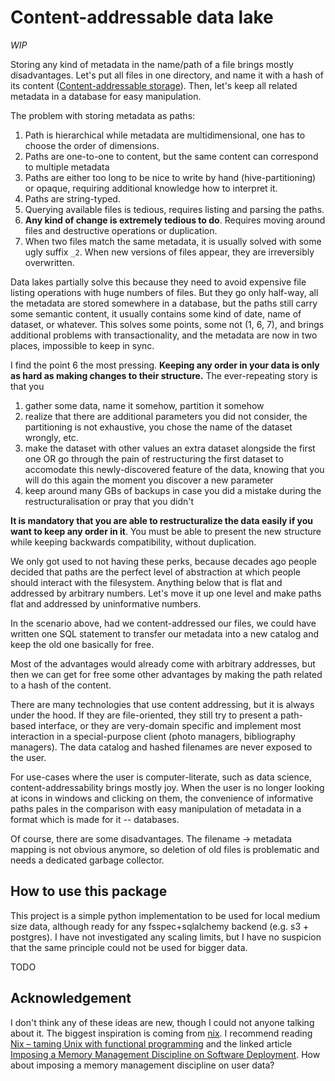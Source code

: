 Content-addressable data lake
=============================

*WIP*

Storing any kind of metadata in the name/path of a file brings mostly disadvantages.
Let's put all files in one directory, and name it with a hash of its content ([Content-addressable storage](https://en.wikipedia.org/wiki/Content-addressable_storage)).
Then, let's keep all related metadata in a database for easy manipulation.

The problem with storing metadata as paths:
1. Path is hierarchical while metadata are multidimensional,
   one has to choose the order of dimensions.
2. Paths are one-to-one to content, but the same content can correspond to multiple metadata
3. Paths are either too long to be nice to write by hand (hive-partitioning) or opaque,
   requiring additional knowledge how to interpret it.
4. Paths are string-typed.
5. Querying available files is tedious, requires listing and parsing the paths.
6. **Any kind of change is extremely tedious to do**. Requires moving around files and destructive
   operations or duplication.
7. When two files match the same metadata, it is usually solved with some ugly suffix `_2`.
   When new versions of files appear, they are irreversibly overwritten.

Data lakes partially solve this because they need to avoid expensive file listing operations
with huge numbers of files. But they go only half-way, all the metadata are stored somewhere
in a database, but the paths still carry some semantic content, it usually contains 
some kind of date, name of dataset, or whatever.
This solves some points, some not (1, 6, 7), and brings additional problems with transactionality, and
the metadata are now in two places, impossible to keep in sync.

I find the point 6 the most pressing.
**Keeping any order in your data is only as hard as making changes to their structure.**
The ever-repeating story is that you
1. gather some data, name it somehow, partition it somehow
2. realize that there are additional parameters you did not consider, the partitioning is not exhaustive,
   you chose the name of the dataset wrongly, etc.
3. make the dataset with other values an extra dataset alongside the first one OR go through the pain
   of restructuring the first dataset to accomodate this newly-discovered feature of the data, knowing
   that you will do this again the moment you discover a new parameter
4. keep around many GBs of backups in case you did a mistake during the restructuralisation or pray
   that you didn't

**It is mandatory that you are able to restructuralize the data easily if you want to keep any order in it**.
You must be able to present the new structure while keeping backwards compatibility, without duplication.

We only got used to not having these perks, because decades ago people decided that paths are the perfect
level of abstraction at which people should interact with the filesystem.
Anything below that is flat and addressed by arbitrary numbers.
Let's move it up one level and make paths flat and addressed by uninformative numbers.

In the scenario above, had we content-addressed our files, we could have written one SQL statement to transfer our metadata
into a new catalog and keep the old one basically for free.

Most of the advantages would already come with arbitrary addresses, but then we can get for free
some other advantages by making the path related to a hash of the content.


There are many technologies that use content addressing, but it is always under the hood.
If they are file-oriented, they still try to present a path-based interface,
or they are very-domain specific and implement most interaction in a special-purpose
client (photo managers, bibliography managers).
The data catalog and hashed filenames are never exposed to the user.


For use-cases where the user is computer-literate, such as data science, content-addressability
brings mostly joy. When the user is no longer looking at icons in windows and clicking on them,
the convenience of informative paths pales in the comparison with easy manipulation of metadata
in a format which is made for it -- databases.


Of course, there are some disadvantages. The filename -> metadata mapping is not obvious anymore,
so deletion of old files is problematic and needs a dedicated garbage collector.

How to use this package
-----------------------

This project is a simple python implementation to be used for local medium size data, although
ready for any fsspec+sqlalchemy backend (e.g. s3 + postgres).
I have not investigated any scaling limits, but I have no suspicion that the same principle
could not be used for bigger data.

TODO

Acknowledgement
---------------

I don't think any of these ideas are new, though I could not anyone talking about it.
The biggest inspiration is coming from [nix](nixos.org). I recommend reading [Nix – taming Unix with functional programming](https://www.tweag.io/blog/2022-07-14-taming-unix-with-nix)
and the linked article [Imposing a Memory Management Discipline on Software Deployment](https://edolstra.github.io/pubs/immdsd-icse2004-final.pdf).
How about imposing a memory management discipline on user data?
